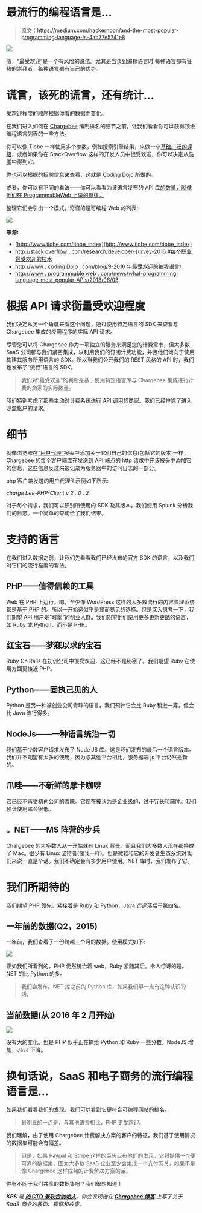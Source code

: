 # 最流行的编程语言是…

> 原文：<https://medium.com/hackernoon/and-the-most-popular-programming-language-is-4ab77e5741e8>

![](img/cb48bd5fe608618830ae76c85480130b.png)

嗯，“最受欢迎”是一个有风险的说法。尤其是当谈到编程语言时:每种语言都有狂热的崇拜者，每种语言都有自己的优势。

# **谎言，该死的谎言，还有统计…**

受欢迎程度的顺序根据你看的数据而变化。

在我们进入如何在 [Chargebee](https://www.chargebee.com/?utm_source=medium.com&utm_medium=referral&utm_campaign=repost_hn) 编制排名的细节之前，让我们看看你可以获得顶级编程语言列表的一些方法。

你可以像 Tiobe 一样使用多个参数，例如搜索引擎结果，来做一个[基础广泛的评级](http://www.tiobe.com/tiobe_index)，或者如果你在 StackOverflow 这样的开发人员中很受欢迎，你可以决定从[马嘴](http://stackoverflow.com/research/developer-survey-2016#most-popular-technologies-per-occupation)中得到它。

你也可以根据[的招聘信息](http://www.codingdojo.com/blog/9-most-in-demand-programming-languages-of-2016/)来查看，这就是 Coding Dojo 所做的。

或者，你可以有不同的看法——你可以看看为该语言发布的 API 库[的数量，就像他们在 ProgrammableWeb 上做的那样。](http://www.programmableweb.com/news/what-programming-language-most-popular-apis/2013/06/03)

整理它们会引出一个模式，奇怪的是可编程 Web 的列表:

![](img/d6aff057833070c3afaa1fa7156a2a5e.png)

**来源:**

*   [http://www.tiobe.com/tiobe_index](http://www.tiobe.com/tiobe_index)
*   [http://stack overflow . com/research/developer-survey-2016 #每个职业最受欢迎的技术](http://stackoverflow.com/research/developer-survey-2016#most-popular-technologies-per-occupation)
*   [http://www . coding Dojo . com/blog/9-2016 年最受欢迎的编程语言/](http://www.codingdojo.com/blog/9-most-in-demand-programming-languages-of-2016/)
*   [http://www . programmable web . com/news/what-programming-language-most-popular-APIs/2013/06/03](http://www.programmableweb.com/news/what-programming-language-most-popular-apis/2013/06/03)

# **根据 API 请求衡量受欢迎程度**

我们决定从另一个角度来看这个问题，通过使用特定语言的 SDK 来查看与 Chargebee 集成的应用程序的实际 API 请求。

尽管您可以将 Chargebee 作为一项独立的服务来满足您的计费需求，但大多数 SaaS 公司都与我们紧密集成，以利用我们的订阅计费功能，并且他们倾向于使用构建其服务所用语言的 SDK。所以当我们公开我们的 REST 风格的 API 时，我们也发布了“流行”语言的 SDK。

> 我们对“最受欢迎”的判断是基于使用特定语言库与 Chargebee 集成进行计费的商家的实际数量。

我们特别考虑了那些主动对计费系统进行 API 调用的商家。我们已经排除了进入沙盒帐户的请求。

# **细节**

就像浏览器在[“用户代理”](https://en.wikipedia.org/wiki/User_agent)报头中添加关于它们自己的信息(包括它的版本)一样，Chargebee 的每个客户端库在发送到 API 端点的 http 请求中在该报头中添加它的信息，这些信息反过来被记录为服务器中的访问日志的一部分。

php 客户端发送的用户代理头示例如下所示:

*charge bee-PHP-Client v 2 . 0 . 2*

对于每个请求，我们可以识别所使用的 SDK 及其版本。我们使用 Splunk 分析我们的日志。一个简单的查询给了我们结果。

# **支持的语言**

在我们进入数据之前，让我们先看看我们已经发布的官方 SDK 的语言，以及我们对它们的流行程度的看法。

## **PHP——值得信赖的工具**

Web 在 PHP 上运行。嗯，至少像 WordPress 这样的大多数流行的内容管理系统都是基于 PHP 的。所以一开始这似乎是显而易见的选择。但是深入思考一下，我们期望 API 用户是“时髦”的创业人群。我们期望他们使用更多更新更酷的语言，如 Ruby 或 Python，而不是 PHP。

## **红宝石——梦寐以求的宝石**

Ruby On Rails 在初创公司中很受欢迎，这已经不是秘密了。我们期望 Ruby 在使用方面更接近 PHP。

## **Python——固执己见的人**

Python 是另一种被创业公司青睐的语言。我们预计它会比 Ruby 稍逊一筹，但会比 Java 流行得多。

## **NodeJs——一种语言统治一切**

我们基于少数客户请求发布了 Node JS 库。这是我们发布的最后一个语言版本。我们并不期望有太多的使用，因为与其他平台相比，服务器端 js 平台仍然是新的。

## 爪哇——不新鲜的摩卡咖啡

它已经不再受初创公司的青睐。它现在被认为是企业级的，过于冗长和臃肿。我们预计使用率会很低。

## **。NET——MS 阵营的步兵**

Chargebee 的大多数人从一开始就有 Linux 背景。而且我们大多数人现在都换成了 Mac。很少有 Linux 坚持者(像我一样)。但是微软和它的开发者生态系统对我们来说一直是个谜。我们不确定会有多少用户使用。NET 库时，我们发布了它。

# **我们所期待的**

我们期望 PHP 领先，紧接着是 Ruby 和 Python，Java 远远落后于第四名。

## **一年前的数据(Q2，2015)**

一年前，我们查看了一份跨越三个月的数据。使用模式如下:

![](img/aef32ff6bcdf3adee497fa65546db8dd.png)

正如我们所看到的，PHP 仍然统治着 web，Ruby 紧随其后。令人惊讶的是。NET 的比 Python 的多。

> 我们会发布。NET 库之前的 Python 库，如果我们早一点有这种认识的话。

## **当前数据(从 2016 年 2 月开始)**

![](img/c10ecc43fd1cded70ef330b7990f121c.png)

没有大的变化。但是 PHP 似乎正在输给 Python 和 Ruby 一些分数。NodeJS 增加，Java 下降。

# **换句话说，SaaS 和电子商务的流行编程语言是…**

如果我们看看我们的发现，我们可以看到它更符合可编程网站的排名。

> 最明显的一点是，与其他语言相比，PHP 更受欢迎。

我们理解，由于使用 Chargebee 计费解决方案的客户的特征，我们基于使用情况的数据集可能会有偏差。

> 但是，如果 Paypal 和 Stripe 这样的巨头公布他们的发现，它将提供一个更可靠的数据集，因为大多数 SaaS 企业至少会集成一个支付网关，如果不是像 Chargebee 这样成熟的计费解决方案的话。

你有不同于我们共享的数据集吗？我们很想知道！

***KPS*** *是* [***的 CTO 兼联合创始人***](https://www.chargebee.com/?utm_source=medium.com&utm_medium=referral&utm_campaign=repost_hn)*。你会发现他在* [***Chargebee 博客***](https://www.chargebee.com/blog?utm_source=medium.com&utm_medium=referral&utm_campaign=repost_hn) *上写了关于 SaaS 商业的教训、观察和故事。*